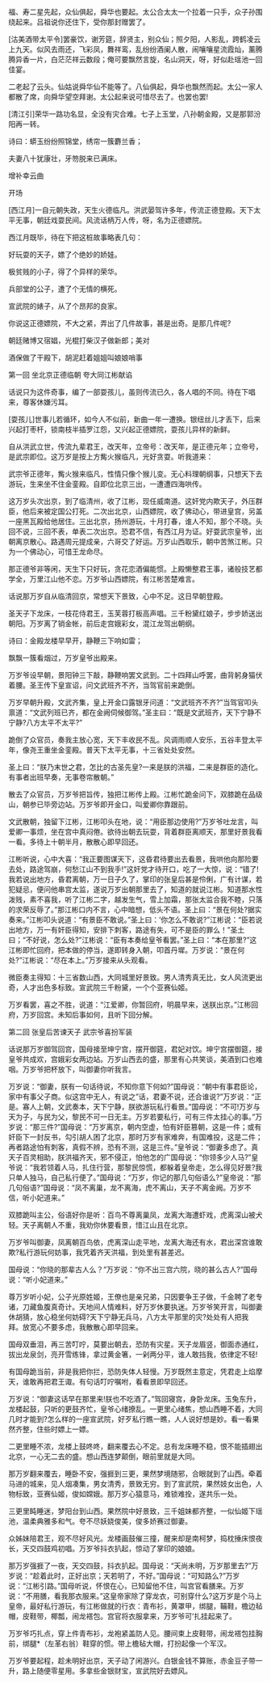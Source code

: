 <!-- { "loadSidebar": true } -->
福、寿二星先起，众仙俱起，舜华也要起。太公合太太一个拉着一只手，众子孙围绕起来。吕祖说你还住下，受你那封赠罢了。

[沽美酒带太平令]罢豪饮，谢芳筵，辞贤主，别众仙；照夕阳，人影乱，跨鹤凌云上九天。似风去雨还，飞彩凤，舞祥鸾，乱纷纷酒阑人散，闹嚷嚷星流霞灿，薰腾腾异香一片，白茫茫祥云数段；俺可要飘然言旋，名山洞天，呀，好似赴瑶池一回佳宴。

二老起了云头。仙姑说舜华仙不能等了。八仙俱起，舜华也飘然而起。太公一家人都散了席，向舜华望空拜谢。太公起来说可惜尽去了。也罢也罢!

[清江引]荣华一路功名显，全没有灾合难。七子上玉堂，八孙朝金殿，又是那郭汾阳再一转。

诗曰：蟒玉纷纷照锦堂，绣帘一簇麝兰香；

夫妻八十犹康壮，牙笏脱来已满床。





增补幸云曲



开场

[西江月]一自元朝失政，天生火德临凡。洪武晏驾许多年，传流正德登殿。天下太平无事，朝廷戏耍民间。风流话柄万人传，呀，名为正德嫖院。

西江月既毕，待在下把这桩故事略表几句：

好玩耍的天子，嫖了个绝妙的娇娃。

极贫贱的小子，得了个异样的荣华。

兵部堂的公子，遭了个无情的横死。

宣武院的婊子，从了个昂邦的良家。

你说这正德嫖院，不大之紧，弄出了几件故事，甚是出奇。是那几件呢?

朝廷赌博又宿娼，光棍打柴汉子做新郎；美对

酒保做了干殿下，胡泥赶着姐姐叫娘娘哨事

第一回  坐北京正德临朝  夸大同江彬献谄

话说只为这件奇事，编了一部耍孩儿，虽则传流已久，各人唱的不同。待在下唱来，尊客休嫌污耳。

[耍孩儿]世事儿若循环，如今人不似前，新曲一年一遭换。银纽丝儿才丢下，后来兴起打枣杆，锁南枝半插罗江怨，又兴起正德嫖院，耍孩儿异样的新鲜。

自从洪武立世，传流九辈君王，改天年，立帝号：改天年，是正德元年；立帝号，是武宗即位。这万岁是按上方觜火猴临凡，光好贪耍。听我道来：

武宗爷正德年，觜火猴来临凡，性情只像个猴儿变。无心料理朝纲事，只想天下去游玩，生来坐不住金銮殿。自即位北京三出，一遭遭四海哄传。

这万岁头次出京，到了临清州，收了江彬，现任威南道。这奸党内欺天子，外压群臣，他后来被定国公打死。二次出北京，山西嫖院，收了佛动心，带进皇宫，另盖一座黑瓦殿给他居住。三出北京，扬州游玩，十月打春，谁人不知，那个不晓。头回不说，三回不表，单表二次出京。恐君不信，有西江月为证。好耍武宗皇爷，出朝离京散心。路遇周元提成亲，六哥交了好运。万岁山西取乐，朝中苦煞江彬。只为一个佛动心，可惜王龙命尽。

那正德爷非等闲，天生下只好玩，贪花恋酒偏能惯。上殿懒整君王事，诸般技艺都学全，万里江山他不恋。万岁爷山西嫖院，有江彬苦楚难言。

话说那万岁自从临清回京，常想天下景致，心中不足。这日早朝登殿。

圣天子下龙床，一枝花侍君王，玉芙蓉打板高声唱。三千粉黛红娘子，步步娇送出朝阳。万岁离了销金帐，前后走宫娥彩女，混江龙驾出朝纲。

诗曰：金殿龙楼早早开，静鞭三下响如雷；

飘飘一簇看烟过，万岁皇爷出殿来。

万岁爷设早朝，景阳钟三下敲，静鞭响罢文武到。二十四拜山呼罢，曲背躬身猫伏着腰。圣王传下皇宣诏，问文武班齐不齐，当驾官前来跪倒。

万岁早朝升殿，文武齐集，皇上开金口露银牙问道：“文武班齐不齐?”当驾官叩头禀道：“文武列班已齐，都在金阙伺候御驾。”圣主曰：“既是文武班齐，天下宁静不宁静?八方太平不太平?”

跪倒了众官员，奏我主放心宽，天下丰收民不乱。风调雨顺人安乐，五谷丰登太平年，像尧王重坐金銮殿。普天下太平无事，十三省处处安然。

圣上曰：“朕乃末世之君，怎比的古圣先皇?一来是朕的洪福，二来是群臣的造化。有事者出班早奏，无事卷帘散朝。”

散去了众官员，万岁爷把旨传，独把江彬传上殿。江彬忙跪金问下，双膝跪在品级山，朝参已毕旁边站。万岁爷即开金口，叫爱卿你靠跟前。

文武散朝，独留下江彬，江彬叩头在地，说：“用臣那边使用?”万岁爷吐龙言，叫爱卿一事烦，坐在宫中真闷倦。欲待出朝去玩耍，背着群臣离顺天，那里好景我看一看。多待上十朝半月，散散心即早回还。

江彬听说，心中大喜：“我正要图谋天下，这昏君待要出去看景，我哄他向那险要去处，路途驾崩，何愁江山不到我手!”这奸党才待开口，吃了一大惊，说：“错了!我若说出地方，昏君离朝，万一日子久了，掌印的张皇后甚是伶俐，广有计谋，若犯疑忌，便问他串宫太监，遂说万岁出朝那里去了，知道的就说江彬。知道那水性泼贱，素不喜我，听了江彬二字，越发生气，雪上加霜，那张太监合我不睦，只落的求荣反辱了。”那江彬口内不言，心中暗想，低头不语。圣上曰：“景在何处?据实奏来。”江彬叩头说道：“有景臣不敢说。”圣上曰：’你怎么不敢说?”江彬说：“臣若说出地方，万一有奸臣得知，安排下刺客，路途有失，可不是臣的罪么！”圣土曰；“不好说，怎么处?”江彬说：“臣有本奏给皇爷看罢。”圣上曰：“本在那里?”这江彬即忙回府，把本做的停当，遂即转身入朝，叩首丹墀。万岁说：“景在何处?”江彬说：“尽在本上。”万岁接来从头观看。

微臣奏主得知：十三省数山西，大同城里好景致。男人清秀真无比，女人风流更出奇，人才出色多标致。宣武院三千粉黛，一个个亚赛仙姬。

万岁看罢，喜之不胜，说道：“江爱卿，你暂回府，明晨早来，送朕出京。”江彬回府，万岁回宫。未知后事如何，且听下回分解。

第二回  张皇后苦谏天子  武宗爷喜扮军装

话说那万岁御驾回宫，国母接至坤宁宫，摆开御筵，君妃对饮。坤宁宫摆御筵，接皇爷共成欢，宫娥彩女两边站。万岁山西去的盛，那里有心共笑谈，美酒到口也难咽。万岁爷把杯放下，叫御妻你听我言。

万岁说：“御妻，朕有一句话待说，不知你意下何如?”国母说：“朝中有事君臣论，家中有事父子商。似这宫中无人，有说之”话，君妻不说，还合谁说?”万岁说：“正是。寡人上朝，文武奏本，天下宁静，朕欲游玩私行看景。”国母说：“不可!万岁与天为子，与民为父，黎民不可一日无主。万岁若要私行，可有三件太挂心的事。”万岁说：“那三件?”国母说：“万岁离京，朝内空虚，怕有奸臣篡朝，这是一件；或有奸臣下一封反书，勾引胡人困了北京，那时万岁有家难奔，有国难投，这是二件；再者路途怕有刺客，真假不辨，恐有不测，这是三件。”皇爷说：“御妻多虑了。真天子百灵相助，朕洪福齐天，邪不侵正，怕他怎的广国母说：“你领多少人马?”皇爷说：“我若领着人马，扎住行营，那黎民惊慌，都躲着皇帝走，怎么得见好景?我只单人独马，自己私行便了。”国母说：“万岁，你记的那几句俗语么?”皇帝说：“那几句俗语?”国母说：“凤不离巢，龙不离海，虎不离山，天子不离金阙。万岁不信，听小妃道来。”

双膝跪叫主公，俗语好你是听：百鸟不尊离巢凤，龙离大海遭虾戏，虎离深山被犬轻。天子离朝人不重，我劝你休要看景，惜江山且在北京。

万岁爷叫御妻，凤离朝百鸟依，虎离深山走平地，龙离大海还有水，君出深宫谁敢欺?私行游玩何妨事，我凭着齐天洪福，到处里有甚差迟。

国母说：“你晓的那辈古人么？”万岁说：“你不出三宫六院，晓的甚么古人?”国母说：“听小妃道来。”

尊万岁听小妃，公子光原姓姬，王僚也是亲兄弟，只因要争王子做，千金聘了老专诸，刀藏鱼腹真奇计。天地间人情难料，好万岁休要执迷。万岁爷笑开言，叫御妻休胡猜，放心稳坐何妨碍?天下宁静无兵马，八方太平那里的灾?处处有人把我拜。放宽心不要多虑，我散散心即早回来。

国母双垂泪，再三苦叮咛，莫要出朝去，恐防有灾星。天子龙眉竖，御面赤通红，拔出龙泉剑，亮开雪练锋，拿过黄金箸，一剁两分平，谁人敢挡我，依律定不轻!

有国母跪当前，非是我把你拦，恐防失体人轻慢。万岁既然主意定，凭君走上焰摩天，谁敢再把君王诹。有句话叮咛嘱咐，看看景即早回还。

万岁说：“御妻这话早在那里来!朕也不吃酒了。”驾回寝宫，身卧龙床。玉兔东升，龙楼起鼓，只听的更鼓齐忙，皇爷心绪撩乱。一更里心绪焦，想山西睡不着，大同几时才能到?怎么样的一座宣武院，好歹私行瞧一瞧，人人说好想是妙。看一看果然齐整，住些时嫖上一嫖。

二更里睡不浓，龙楼上鼓咚咚，翻来覆去心不定。总有龙床睡不稳，恨不能插翅出北京，一心无二去的盛。想山西连梦颠倒，眼前里就是大同。

那万岁翻来覆去，睡卧不安，强捱到三更，果然梦境随邪，合眼就到了山西。牵着马进的城来，见人烟凑集，男女清秀，景致无穷。到了宣武院，果然妓女出色，人物标致，亚赛仙姬，俊如嫦娥。那万岁心猿意马，难锁难拴，遂共乐一处。

三更里盹睡迷，梦阳台到山西。果然院中好景致，三千姐妹都齐整，一似仙姬下瑶池，温柔典雅多和气。夸不尽妖娆俊美，俊多娇赛过御妻。

众姊妹陪君王，观不尽好风光。龙楼画鼓催三撞，醒来却是南柯梦，捣枕捶床恨夜长，天交四鼓鸡初唱。万岁爷抖衣扒起，惊动了掌印的娘娘。

那万岁强捱了一夜，天交四鼓，抖衣扒起。国母说：“天尚未明，万岁那里去?”万岁说：“趁着此时，正好出京；天若明了，不好。”国母说：“可知路么?”万岁说：“江彬引路。”国母听说，怀恨在心，已知留他不住，叫宫官看膳来。万岁说：“不用膳，看我那衣服来。”这皇帝家除了穿龙衣，可别穿什么?这万岁是个马上皇帝，最好私行游玩，有江彬做就的行衣：青布衫，黄罩甲，绑腿，鞴鞋，檐边毡帽，皮鞋带，椰瓢，闹龙褡包。宫官将衣服拿来，万岁爷可’扎挂起来了。

万岁爷巧扎点，穿上件青布衫，龙袍紧盖防人见。腰间束上皮鞋带，闹龙褡包挂胸前，绑腿*（左革右翁）鞋穿的惯。带上檐毡大帽，打扮起像一个军汉。

万岁爷要起程，趁未明好出京，天子动了闲游兴。白银金钱不算账，赤金豆子带一升，路上随便零星用。多拿些金银财宝，宣武院好去嫖风。

